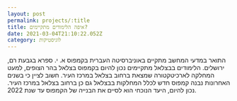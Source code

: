 ```yaml
---
layout: post
permalink: projects/:title
title: איפה הלימודים מתקיימים?
date: 2021-03-04T21:10:22.052Z
category: לוגיסטיקות
---
```

התואר במדעי המחשב מתקיים באוניברסיטה העברית בקמפוס א. י. ספרא בגבעת רם, ירושלים. הלימודים בבצלאל מתקיימים נכון להיום בקמפוס בצלאל בהר הצופים, למעט המחלקה לארכיטקטורה שמצאת ברחוב בצלאל במרכז העיר. חשוב לציין כי בשנים האחרונות נבנה קמפוס חדש לכלל המחלקות בבצלאל גם כן ברחוב בצלאל במרכז העיר. נכון להיום, היעד הנוכחי הוא לסיים את הבנייה של הקמפוס עד שנת 2022.